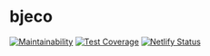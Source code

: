 # bjeco

[![Maintainability](https://api.codeclimate.com/v1/badges/599a061a59a00343acac/maintainability)](https://codeclimate.com/github/brianespinosa/bjeco/maintainability)
[![Test Coverage](https://api.codeclimate.com/v1/badges/599a061a59a00343acac/test_coverage)](https://codeclimate.com/github/brianespinosa/bjeco/test_coverage)
[![Netlify Status](https://api.netlify.com/api/v1/badges/f84f6dc6-01a4-45aa-b4fe-36c8e8fca6fd/deploy-status)](https://app.netlify.com/sites/bjeco/deploys)
